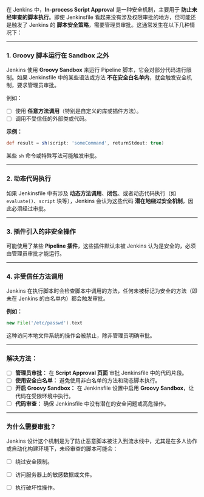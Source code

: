 在 Jenkins 中，**In-process Script Approval** 是一种安全机制，主要用于 **防止未经审查的脚本执行**。即使 Jenkinsfile 看起来没有涉及权限审批的地方，但可能还是触发了 Jenkins 的 **脚本安全策略**，需要管理员审批。这通常发生在以下几种情况下：

------

### 1. **Groovy 脚本运行在 Sandbox 之外**

Jenkins 使用 **Groovy Sandbox** 来运行 Pipeline 脚本，它会对部分代码进行限制。如果 Jenkinsfile 中的某些语法或方法 **不在安全白名单内**，就会触发安全机制，要求管理员审批。

例如：

- [ ] 使用 **任意方法调用**（特别是自定义的库或插件方法）。
- [ ] 调用不受信任的外部类或代码。

**示例：**

```groovy
def result = sh(script: 'someCommand', returnStdout: true)
```

某些 `sh` 命令或特殊写法可能触发审批。

------

### 2. **动态代码执行**

如果 Jenkinsfile 中有涉及 **动态方法调用**、**闭包**、或者动态代码执行（如 `evaluate()`、`script` 块等），Jenkins 会认为这些代码 **潜在地绕过安全机制**，因此必须经过审批。

------

### 3. **插件引入的非安全操作**

可能使用了某些 **Pipeline 插件**，这些插件默认未被 Jenkins 认为是安全的，必须由管理员审批才能运行。

------

### 4. **非受信任方法调用**

Jenkins 在执行脚本时会检查脚本中调用的方法，任何未被标记为安全的方法（即未在 Jenkins 的白名单内）都会触发审批。

**例如：**

```groovy
new File('/etc/passwd').text
```

这种访问本地文件系统的操作会被禁止，除非管理员明确审批。

------

### 解决方法：

- [ ] **管理员审批：** 在 **Script Approval 页面** 审批 Jenkinsfile 中的代码片段。
- [ ] **使用安全白名单：** 避免使用非白名单的方法和动态脚本执行。
- [ ] **开启 Groovy Sandbox：** 在 Jenkinsfile 设置中启用 **Groovy Sandbox**，让代码在受限环境中执行。
- [ ] **代码审查：** 确保 Jenkinsfile 中没有潜在的安全问题或高危操作。

------

### 为什么需要审批？

Jenkins 设计这个机制是为了防止恶意脚本被注入到流水线中，尤其是在多人协作或自动化构建环境下，未经审查的脚本可能会：

- [ ] 绕过安全限制。
- [ ] 访问服务器上的敏感数据或文件。
- [ ] 执行破坏性操作。

